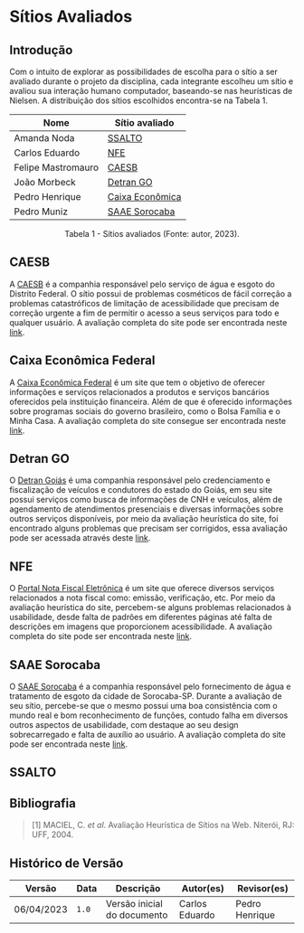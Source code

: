 # Sítios Avaliados

## Introdução

Com o intuito de explorar as possibilidades de escolha para o sítio a ser avaliado durante o projeto da disciplina, cada integrante escolheu um sítio e avaliou sua interação humano computador, baseando-se nas heurísticas de Nielsen. A distribuição dos sítios escolhidos encontra-se na Tabela 1.

<center>

| Nome          | Sítio avaliado           |
| ------------- | ------------------------ |
| Amanda Noda   | [SSALTO](http://ssalto.rj.gov.br) |
| Carlos Eduardo | [NFE](https://www.nfe.fazenda.gov.br/portal/principal.aspx) |
| Felipe Mastromauro  | [CAESB](https://www.caesb.df.gov.br) |
| João Morbeck | [Detran GO](https://www.detran.go.gov.br/psw/#/pages/pagina-inicial) |
| Pedro Henrique | [Caixa Econômica](https://www.caixa.gov.br/Paginas/home-caixa.aspx) |
| Pedro Muniz | [SAAE Sorocaba](https://www.saaesorocaba.com.br) |

</center>
<div style="text-align: center">
<p> Tabela 1 - Sítios avaliados (Fonte: autor, 2023).</p>
</div>


## CAESB
A [CAESB](https://www.caesb.df.gov.br/) é a companhia responsável pelo serviço de água e esgoto do Distrito Federal. O sítio possui de problemas cosméticos de fácil correção a problemas catastróficos de limitação de acessibilidade que precisam de correção urgente a fim de permitir o acesso a seus serviços para todo e qualquer usuário. A avaliação completa do site pode ser encontrada neste [link](./avaliacao_CAESB.md).

## Caixa Econômica Federal

A [Caixa Econômica Federal](https://www.caixa.gov.br/Paginas/home-caixa.aspx) é um site que tem o objetivo de oferecer informações e serviços relacionados a produtos e serviços bancários oferecidos pela instituição financeira. Além de que é oferecido informações sobre programas sociais do governo brasileiro, como o Bolsa Família e o Minha Casa. A avaliação completa do site consegue ser encontrada neste [link](./avaliacao_CAIXA.md).

## Detran GO

O [Detran Goiás](https://www.detran.go.gov.br/psw/#/pages/pagina-inicial) é uma companhia responsável pelo credenciamento e fiscalização de veículos e condutores do estado do Goiás, em seu site possui serviços como busca de informações de CNH e veículos, além de agendamento de atendimentos presenciais e diversas informações sobre outros serviços disponíveis, por meio da avaliação heurística do site, foi encontrado alguns problemas que precisam ser corrigidos, essa avaliação pode ser acessada através deste [link](./avaliacao_DETRANGO.md).


## NFE
O [Portal Nota Fiscal Eletrônica](https://www.nfe.fazenda.gov.br/portal/principal.aspx) é um site que oferece diversos serviços relacionados a nota fiscal como: emissão, verificação, etc. Por meio da avaliação heurística do site, percebem-se alguns problemas relacionados à usabilidade, desde falta de padrões em diferentes páginas até falta de descrições em imagens que proporcionem acessibilidade. A avaliação completa do site pode ser encontrada neste [link](./avaliacao_NFE.md).

## SAAE Sorocaba
O [SAAE Sorocaba](https://www.saaesorocaba.com.br/) é a companhia responsável pelo fornecimento de água e tratamento de esgoto da cidade de Sorocaba-SP. Durante a avaliação de seu sítio, percebe-se que o mesmo possui uma boa consistência com o mundo real e bom reconhecimento de funções, contudo falha em diversos outros aspectos de usabilidade, com destaque ao seu design sobrecarregado e falta de auxílio ao usuário. A avaliação completa do site pode ser encontrada neste [link](./avaliacao_SAAE.md).

## SSALTO


## Bibliografia

> [1] MACIEL, C. _et al_. Avaliação Heurística de Sítios na Web. Niterói, RJ: UFF, 2004.

## Histórico de Versão

|   Versão   | Data  |                      Descrição                      |    Autor(es)   |  Revisor(es)  |
| ---------- | ----- | --------------------------------------------------- | -------------- | ------------- |
| 06/04/2023 | `1.0` | Versão inicial do documento | Carlos Eduardo | Pedro Henrique |
